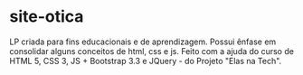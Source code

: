 # site-otica
LP criada para fins educacionais e de aprendizagem. Possui ênfase em consolidar alguns conceitos de html, css e js. Feito com a ajuda do curso de HTML 5, CSS 3, JS + Bootstrap 3.3 e JQuery - do Projeto "Elas na Tech".
